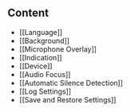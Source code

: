 ## Content

- [[Language]]
- [[Background]]
- [[Microphone Overlay]]
- [[Indication]]
- [[Device]]
- [[Audio Focus]]
- [[Automatic Silence Detection]]
- [[Log Settings]]
- [[Save and Restore Settings]]